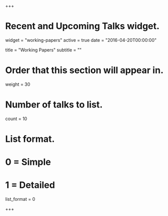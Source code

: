 +++
# Recent and Upcoming Talks widget.
widget = "working-papers"
active = true
date = "2016-04-20T00:00:00"

title = "Working Papers"
subtitle = ""

# Order that this section will appear in.
weight = 30

# Number of talks to list.
count = 10

# List format.
#   0 = Simple
#   1 = Detailed
list_format = 0

+++

